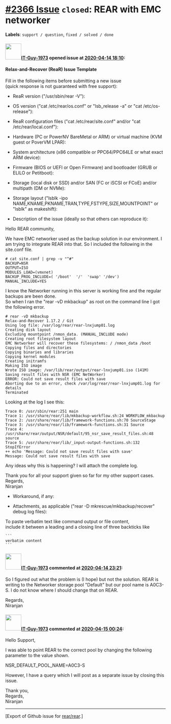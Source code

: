 [\#2366 Issue](https://github.com/rear/rear/issues/2366) `closed`: REAR with EMC networker
==========================================================================================

**Labels**: `support / question`, `fixed / solved / done`

#### <img src="https://avatars.githubusercontent.com/u/63385995?v=4" width="50">[IT-Guy-1973](https://github.com/IT-Guy-1973) opened issue at [2020-04-14 18:10](https://github.com/rear/rear/issues/2366):

#### Relax-and-Recover (ReaR) Issue Template

Fill in the following items before submitting a new issue  
(quick response is not guaranteed with free support):

-   ReaR version ("/usr/sbin/rear -V"):

-   OS version ("cat /etc/rear/os.conf" or "lsb\_release -a" or "cat
    /etc/os-release"):

-   ReaR configuration files ("cat /etc/rear/site.conf" and/or "cat
    /etc/rear/local.conf"):

-   Hardware (PC or PowerNV BareMetal or ARM) or virtual machine (KVM
    guest or PoverVM LPAR):

-   System architecture (x86 compatible or PPC64/PPC64LE or what exact
    ARM device):

-   Firmware (BIOS or UEFI or Open Firmware) and bootloader (GRUB or
    ELILO or Petitboot):

-   Storage (local disk or SSD) and/or SAN (FC or iSCSI or FCoE) and/or
    multipath (DM or NVMe):

-   Storage layout ("lsblk -ipo
    NAME,KNAME,PKNAME,TRAN,TYPE,FSTYPE,SIZE,MOUNTPOINT" or "lsblk" as
    makeshift):

-   Description of the issue (ideally so that others can reproduce it):

Hello REAR community,

We have EMC networker used as the backup solution in our environment. I
am trying to integrate REAR into that. So I included the following in
the site.conf file.

    # cat site.conf | grep -v "^#"
    BACKUP=NSR
    OUTPUT=ISO
    MODULES_LOAD=(vmxnet)
    BACKUP_PROG_INCLUDE=( '/boot'  '/'  'swap' '/dev')
    MANUAL_INCLUDE=YES

I know the Networker running in this server is working fine and the
regular backups are been done.  
So when I ran the "rear -vD mkbackup" as root on the command line I got
the following error.

    # rear -vD mkbackup
    Relax-and-Recover 1.17.2 / Git
    Using log file: /var/log/rear/rear-lnxjump01.log
    Creating disk layout
    Excluding mountpoint /nmon_data. (MANUAL_INCLUDE mode)
    Creating root filesystem layout
    EMC Networker will recover these filesystems: / /nmon_data /boot
    Copying files and directories
    Copying binaries and libraries
    Copying kernel modules
    Creating initramfs
    Making ISO image
    Wrote ISO image: /var/lib/rear/output/rear-lnxjump01.iso (141M)
    Saving result files with NSR (EMC NetWorker)
    ERROR: Could not save result files with save
    Aborting due to an error, check /var/log/rear/rear-lnxjump01.log for details
    Terminated

Looking at the log I see this:

    Trace 0: /usr/sbin/rear:251 main
    Trace 1: /usr/share/rear/lib/mkbackup-workflow.sh:24 WORKFLOW_mkbackup
    Trace 2: /usr/share/rear/lib/framework-functions.sh:70 SourceStage
    Trace 3: /usr/share/rear/lib/framework-functions.sh:31 Source
    Trace 4: /usr/share/rear/output/NSR/default/95_nsr_save_result_files.sh:48 source
    Trace 5: /usr/share/rear/lib/_input-output-functions.sh:132 StopIfError
    ++ echo 'Message: Could not save result files with save'
    Message: Could not save result files with save

Any ideas why this is happening? I will attach the complete log.

Thank you for all your support given so far for my other support
cases.  
Regards,  
Niranjan

-   Workaround, if any:

-   Attachments, as applicable ("rear -D mkrescue/mkbackup/recover"
    debug log files):

To paste verbatim text like command output or file content,  
include it between a leading and a closing line of three backticks like

    ```
    verbatim content
    ```

#### <img src="https://avatars.githubusercontent.com/u/63385995?v=4" width="50">[IT-Guy-1973](https://github.com/IT-Guy-1973) commented at [2020-04-14 23:21](https://github.com/rear/rear/issues/2366#issuecomment-613728545):

So I figured out what the problem is (I hope) but not the solution. REAR
is writing to the Networker storage pool "Default" but our pool name is
A0C3-S. I do not know where I should change that on REAR.

Regards,  
Niranjan

#### <img src="https://avatars.githubusercontent.com/u/63385995?v=4" width="50">[IT-Guy-1973](https://github.com/IT-Guy-1973) commented at [2020-04-15 00:24](https://github.com/rear/rear/issues/2366#issuecomment-613746662):

Hello Support,

I was able to point REAR to the correct pool by changing the following
parameter to the value shown.

NSR\_DEFAULT\_POOL\_NAME=A0C3-S

However, I have a query which I will post as a separate issue by closing
this issue.

Thank you,  
Regards,  
Niranjan

------------------------------------------------------------------------

\[Export of Github issue for
[rear/rear](https://github.com/rear/rear).\]
